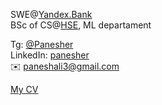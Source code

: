 SWE@[Yandex.Bank](https://bank.yandex.ru)
<br>BSc of CS@[HSE](https://cs.hse.ru/en), ML departament

Tg: [@Panesher](https://t.me/Panesher)
<br>LinkedIn: [panesher](https://www.linkedin.com/in/panesher/)
<br> :envelope: paneshali3@gmail.com

[My CV](https://github.com/Panesher/My_CV)
